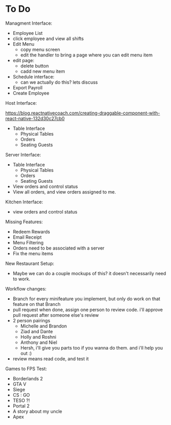 
# To Do

Managment Interface:

- Employee List
- click employee and view all shifts
- Edit Menu
  - copy menu screen
  - edit the handler to bring a page where you can edit menu item
- edit page:
  - delete button
  - cadd new menu item
- Schedule interface:
  - can we actually do this? lets discuss
- Export Payroll
- Create Employee

Host Interface:

https://blog.reactnativecoach.com/creating-draggable-component-with-react-native-132d30c27cb0

- Table Interface
  - Physical Tables
  - Orders
  - Seating Guests

Server Interface:

- Table Interface
  - Physical Tables
  - Orders
  - Seating Guests
- View orders and control status
- View all orders, and view orders assigned to me.

Kitchen Interface:

- view orders and control status

Missing Features:

- Redeem Rewards
- Email Receipt
- Menu Filtering
- Orders need to be associated with a server
- Fix the menu items

New Restaurant Setup:

- Maybe we can do a couple mockups of this? it doesn't necessarily need to work.

Workflow changes:

- Branch for every minifeature you implement, but only do work on that feature on that Branch
- pull request when done, assign one person to review code. i'll approve pull request after someone else's review
- 2 person pairings
  - Michelle and Brandon
  - Ziad and Dante
  - Holly and Roshni
  - Anthony and Niel
  - Hersh, i'll give you parts too if you wanna do them. and i'll help you out :)
- review means read code, and test it

Games to FPS Test:

- Borderlands 2
- GTA V
- Siege
- CS : GO
- TESO ?!
- Portal 2
- A story about my uncle
- Apex